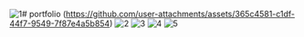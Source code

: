 ![1](https://github.com/user-attachments/assets/c76681d4-e867-4456-a868-b38a2f7f4792)# portfolio
(https://github.com/user-attachments/assets/365c4581-c1df-44f7-9549-7f87e4a5b854)
![2](https://github.com/user-attachments/assets/48fbfd79-d4c7-42df-b852-4b4d6b6063ed)
![3](https://github.com/user-attachments/assets/cb969500-58a0-417b-ac04-8f41b4b494e1)
![4](https://github.com/user-attachments/assets/d4e626bb-67f1-4e76-9a33-73c3715b614e)
![5](https://github.com/user-attachments/assets/e3bae856-127b-4f57-82b8-5df443a6cc78)

